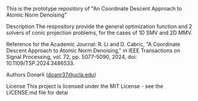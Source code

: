 This is the prototype repository of "An Coordinate Descent Approach to Atomic Norm Denoising" 

Description
The respository provide the general optimization function and 2 solvers of conic projection problems, for the cases of 1D SMV and 2D MMV. 

Reference for the Academic Journal: 
R. Li and D. Cabric, "A Coordinate Descent Approach to Atomic Norm Denoising," in IEEE Transactions on Signal Processing, vol. 72, pp. 5077-5090, 2024, doi: 10.1109/TSP.2024.3486533.

Authors
Donarli (doanr37@ucla.edu)



License
This project is licensed under the MIT License - see the LICENSE.md file for detai
